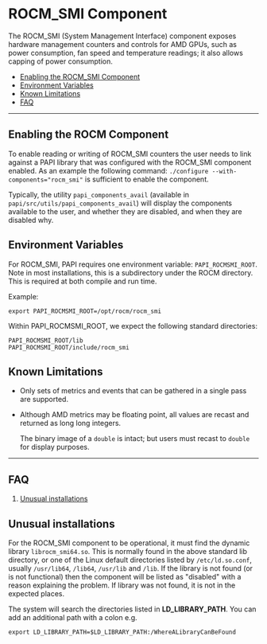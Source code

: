 # ROCM_SMI Component

The ROCM_SMI (System Management Interface) component exposes hardware management
counters and controls for AMD GPUs, such as power consumption, fan speed and
temperature readings; it also allows capping of power consumption.

* [Enabling the ROCM_SMI Component](#markdown-header-enabling-the-rocm_smi-component)
* [Environment Variables](#markdown-header-environment-variables)
* [Known Limitations](#markdown-header-known-limitations)
* [FAQ](#markdown-header-faq)
***
## Enabling the ROCM Component

To enable reading or writing of ROCM_SMI counters the user needs to link
against a PAPI library that was configured with the ROCM_SMI component enabled.
As an example the following command: `./configure --with-components="rocm_smi"`
is sufficient to enable the component.

Typically, the utility `papi_components_avail` (available in `papi/src/utils/papi_components_avail`) will display the components available to the user, and whether they are disabled, and when they are disabled why.

## Environment Variables

For ROCM_SMI, PAPI requires one environment variable: `PAPI_ROCMSMI_ROOT`. Note
in most installations, this is a subdirectory under the ROCM directory. This is 
required at both compile and run time.

Example:

    export PAPI_ROCMSMI_ROOT=/opt/rocm/rocm_smi

Within PAPI_ROCMSMI_ROOT, we expect the following standard directories:

    PAPI_ROCMSMI_ROOT/lib
    PAPI_ROCMSMI_ROOT/include/rocm_smi

## Known Limitations

* Only sets of metrics and events that can be gathered in a single pass are supported.

* Although AMD metrics may be floating point, all values are recast and returned as long long integers.

    The binary image of a `double` is intact; but users must recast to `double` for display purposes.

***
## FAQ

1. [Unusual installations](#markdown-header-unusual-installations)

## Unusual installations
For the ROCM_SMI component to be operational, it must find the dynamic
library `librocm_smi64.so`. This is normally
found in the above standard lib directory, or one of the Linux default
directories listed by `/etc/ld.so.conf`, usually `/usr/lib64`, `/lib64`,
`/usr/lib` and `/lib`. If the library is not found (or is not functional)
then the component will be listed as "disabled" with a reason explaining the
problem. If library was not found, it is not in the expected places. 

The system will search the directories listed in **LD\_LIBRARY\_PATH**. You can add an additional path with a colon e.g. 

    export LD_LIBRARY_PATH=$LD_LIBRARY_PATH:/WhereALibraryCanBeFound
